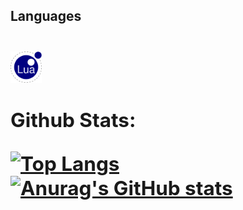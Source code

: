 <h2><b>Languages<b><h2>
<img width="50" src="https://raw.githubusercontent.com/devicons/devicon/master/icons/lua/lua-original-wordmark.svg">

Github Stats:

[![Top Langs](https://github-readme-stats.vercel.app/api/top-langs/?username=strawbberrys)](https://github.com/anuraghazra/github-readme-stats)
[![Anurag's GitHub stats](https://github-readme-stats.vercel.app/api?username=strawbberrys)](https://github.com/anuraghazra/github-readme-stats)
